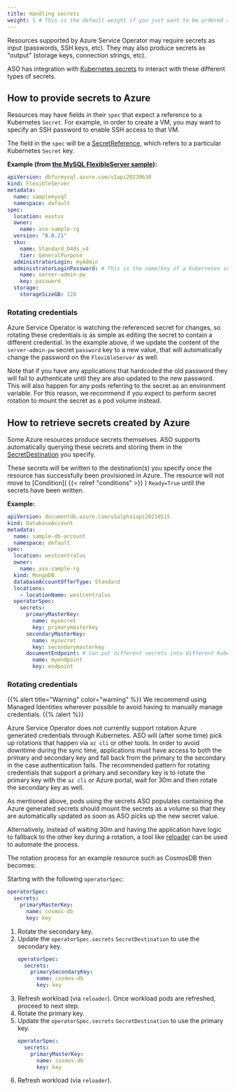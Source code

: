 ```yaml
---
title: Handling secrets
weight: 1 # This is the default weight if you just want to be ordered alphabetically
---
```


Resources supported by Azure Service Operator may require secrets as input (passwords, SSH keys, etc).
They may also produce secrets as "output" (storage keys, connection strings, etc). 

ASO has integration with [Kubernetes secrets](https://kubernetes.io/docs/concepts/configuration/secret/) to interact with 
these different types of secrets.

## How to provide secrets to Azure
Resources may have fields in their `spec` that expect a reference to a Kubernetes `Secret`. 
For example, in order to create a VM, you may want to specify an SSH password to enable SSH access to that VM.

The field in the `spec` will be a [SecretReference](https://pkg.go.dev/github.com/Azure/azure-service-operator/v2/pkg/genruntime#SecretReference),
which refers to a particular Kubernetes `Secret` key.

**Example (from [the MySQL FlexibleServer sample](https://github.com/Azure/azure-service-operator/blob/main/v2/samples/dbformysql/v1api20230630/v1api20230630_flexibleserver.yaml)):**
```yaml
apiVersion: dbformysql.azure.com/v1api20230630
kind: FlexibleServer
metadata:
  name: samplemysql
  namespace: default
spec:
  location: eastus
  owner:
    name: aso-sample-rg
  version: "8.0.21"
  sku:
    name: Standard_D4ds_v4
    tier: GeneralPurpose
  administratorLogin: myAdmin
  administratorLoginPassword: # This is the name/key of a Kubernetes secret in the same namespace
    name: server-admin-pw
    key: password
  storage:
    storageSizeGB: 128
```

### Rotating credentials

Azure Service Operator is watching the referenced secret for changes, so rotating these credentials is as simple as 
editing the secret to contain a different credential. In the example above, if we update the content of 
the `server-admin-pw` secret `password` key to a new value, that will automatically change the password on the
`FlexibleServer` as well.

Note that if you have any applications that hardcoded the old password they will fail to authenticate until they
are also updated to the new password. This will also happen for any pods referring to the secret as an environment variable.
For this reason, we recommend if you expect to perform secret rotation to mount the secret as a pod volume instead.

## How to retrieve secrets created by Azure

Some Azure resources produce secrets themselves. ASO supports automatically querying these secrets 
and storing them in the [SecretDestination](https://pkg.go.dev/github.com/Azure/azure-service-operator/v2/pkg/genruntime#SecretDestination) you specify.

These secrets will be written to the destination(s) you specify once the resource has successfully been provisioned in Azure.
The resource will not move to [Condition]( {{< relref "conditions" >}} ) `Ready=True` 
until the secrets have been written.

**Example:**
```yaml
apiVersion: documentdb.azure.com/v1alpha1api20210515
kind: DatabaseAccount
metadata:
  name: sample-db-account
  namespace: default
spec:
  location: westcentralus
  owner:
    name: aso-sample-rg
  kind: MongoDB
  databaseAccountOfferType: Standard
  locations:
    - locationName: westcentralus
  operatorSpec:
    secrets:
      primaryMasterKey:
        name: mysecret
        key: primarymasterkey
      secondaryMasterKey:
        name: mysecret
        key: secondarymasterkey
      documentEndpoint: # Can put different secrets into different Kubernetes secrets, if desired
        name: myendpoint
        key: endpoint
```

### Rotating credentials

{{% alert title="Warning" color="warning" %}}
We recommend using Managed Identities wherever possible to avoid having to manually manage credentials.
{{% /alert %}}

Azure Service Operator does not currently support rotation Azure generated credentials through Kubernetes.
ASO will (after some time) pick up rotations that happen via `az cli` or other tools. In order to avoid downtime
during the sync time, applications must have access to both the primary and secondary key and fall back from the 
primary to the secondary in the case authentication fails.
The recommended pattern for rotating credentials that support a primary and secondary key is to rotate the primary 
key with the `az cli` or Azure portal, wait for 30m and then rotate the secondary key as well. 

As mentioned above, pods using the secrets ASO populates containing the
Azure generated secrets should mount the secrets as a volume so that they are automatically updated as soon as 
ASO picks up the new secret value.

Alternatively, instead of waiting 30m and having the application have logic to fallback to the other key during a 
rotation, a tool like [reloader](https://github.com/stakater/Reloader) can be used to automate the process.

The rotation process for an example resource such as CosmosDB then becomes: 

Starting with the following `operatorSpec`:
```yaml
operatorSpec:
  secrets:
    primaryMasterKey:
      name: cosmos-db
      key: key
```

1. Rotate the secondary key.
2. Update the `operatorSpec.secrets` `SecretDestination` to use the secondary key.
    ```yaml
    operatorSpec:
      secrets:
        primarySecondaryKey:
          name: cosmos-db
          key: key
    ```
3. Refresh workload (via `reloader`). Once workload pods are refreshed, proceed to next step.
4. Rotate the primary key.
5. Update the `operatorSpec.secrets` `SecretDestination` to use the primary key.
    ```yaml
    operatorSpec:
      secrets:
        primaryMasterKey:
          name: cosmos-db
          key: key
    ```
6. Refresh workload (via `reloader`).
